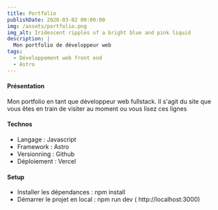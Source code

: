 ```yaml
---
title: Portfolio
publishDate: 2020-03-02 00:00:00
img: /assets/portfolio.png
img_alt: Iridescent ripples of a bright blue and pink liquid
description: |
  Mon portfolio de développeur web
tags:
  - Développement web front end
  - Astro
---
```


#### Présentation

Mon portfolio en tant que développeur web fullstack. Il s'agit du site que vous êtes en train de visiter au moment ou vous lisez ces lignes

#### Technos

- Langage : Javascript
- Framework : Astro
- Versionning : Github
- Déploiement : Vercel

#### Setup

- Installer les dépendances : npm install
- Démarrer le projet en local : npm run dev ( http://localhost:3000)
